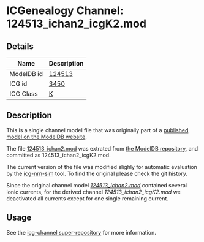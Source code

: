 # ICGenealogy Channel: 124513\_ichan2\_icgK2.mod

## Details

Name | Description
---- | -----------
ModelDB id | [124513](http://senselab.med.yale.edu/ModelDB/ShowModel.cshtml?model=124513)
ICG id | [3450](http://icg.neurotheory.ox.ac.uk/channels/1/3450)
ICG Class | [K](http://icg.neurotheory.ox.ac.uk/channels/1)

## Description

This is a single channel model file that was originally part of a [published model on the ModelDB website](http://senselab.med.yale.edu/ModelDB/ShowModel.cshtml?model=124513).


The file [124513\_ichan2.mod](124513_ichan2_icgK2.mod) was extrated from [the ModelDB repository](http://senselab.med.yale.edu/ModelDB/ShowModel.cshtml?model=124513), and committed as 124513\_ichan2\_icgK2.mod.

The current version of the file was modified slighly for automatic evaluation by the [icg-nrn-sim](https://github.com/icgenealogy/icg-nrn-sim) tool. To find the original please check the git history.

Since the original channel model *[124513\_ichan2.mod](http://senselab.med.yale.edu/ModelDB/ShowModel.cshtml?model=124513)* contained several ionic currents, for the derived channel *124513\_ichan2\_icgK2.mod* we deactivated all currents except for one single remaining current.


## Usage

See the [icg-channel super-repository](https://github.com/icgenealogy/icg-channels) for more information.